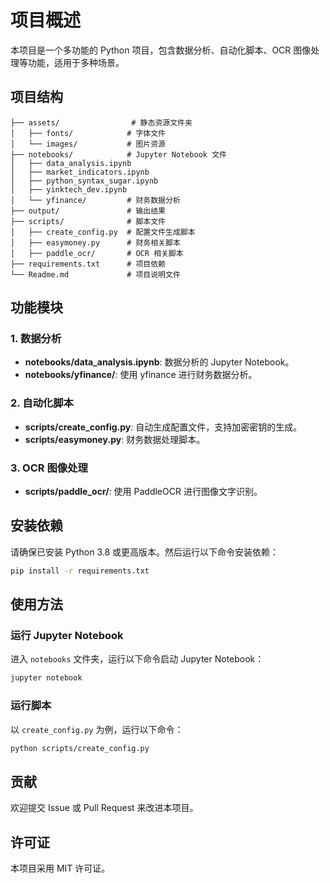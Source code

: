 # 项目概述

本项目是一个多功能的 Python 项目，包含数据分析、自动化脚本、OCR 图像处理等功能，适用于多种场景。

## 项目结构

```plaintext
├── assets/                # 静态资源文件夹
│   ├── fonts/            # 字体文件
│   └── images/           # 图片资源
├── notebooks/            # Jupyter Notebook 文件
│   ├── data_analysis.ipynb
│   ├── market_indicators.ipynb
│   ├── python_syntax_sugar.ipynb
│   ├── yinktech_dev.ipynb
│   └── yfinance/         # 财务数据分析
├── output/               # 输出结果
├── scripts/              # 脚本文件
│   ├── create_config.py  # 配置文件生成脚本
│   ├── easymoney.py      # 财务相关脚本
│   ├── paddle_ocr/       # OCR 相关脚本
├── requirements.txt      # 项目依赖
└── Readme.md             # 项目说明文件
```

## 功能模块

### 1. 数据分析

- **notebooks/data_analysis.ipynb**: 数据分析的 Jupyter Notebook。
- **notebooks/yfinance/**: 使用 yfinance 进行财务数据分析。

### 2. 自动化脚本

- **scripts/create_config.py**: 自动生成配置文件，支持加密密钥的生成。
- **scripts/easymoney.py**: 财务数据处理脚本。

### 3. OCR 图像处理

- **scripts/paddle_ocr/**: 使用 PaddleOCR 进行图像文字识别。

## 安装依赖

请确保已安装 Python 3.8 或更高版本。然后运行以下命令安装依赖：

```bash
pip install -r requirements.txt
```

## 使用方法

### 运行 Jupyter Notebook

进入 `notebooks` 文件夹，运行以下命令启动 Jupyter Notebook：

```bash
jupyter notebook
```

### 运行脚本

以 `create_config.py` 为例，运行以下命令：

```bash
python scripts/create_config.py
```

## 贡献

欢迎提交 Issue 或 Pull Request 来改进本项目。

## 许可证

本项目采用 MIT 许可证。

